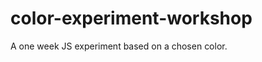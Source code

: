 color-experiment-workshop
=========================

A one week JS experiment based on a chosen color.
